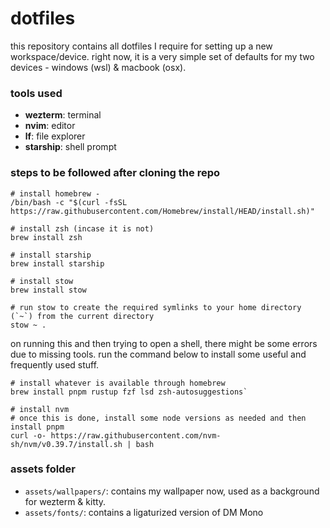 # dotfiles

this repository contains all dotfiles I require for setting up a new workspace/device.
right now, it is a very simple set of defaults for my two devices - windows (wsl) & macbook (osx).

### tools used

- **wezterm**: terminal
- **nvim**: editor
- **lf**: file explorer
- **starship**: shell prompt

### steps to be followed after cloning the repo

```
# install homebrew -
/bin/bash -c "$(curl -fsSL https://raw.githubusercontent.com/Homebrew/install/HEAD/install.sh)"

# install zsh (incase it is not)
brew install zsh

# install starship
brew install starship

# install stow
brew install stow

# run stow to create the required symlinks to your home directory (`~`) from the current directory
stow ~ .

```

on running this and then trying to open a shell, there might be some errors due to missing tools. 
run the command below to install some useful and frequently used stuff.

```
# install whatever is available through homebrew
brew install pnpm rustup fzf lsd zsh-autosuggestions`

# install nvm 
# once this is done, install some node versions as needed and then install pnpm
curl -o- https://raw.githubusercontent.com/nvm-sh/nvm/v0.39.7/install.sh | bash
```

### assets folder

- `assets/wallpapers/`: contains my wallpaper now, used as a background for wezterm & kitty.
- `assets/fonts/`: contains a ligaturized version of DM Mono
